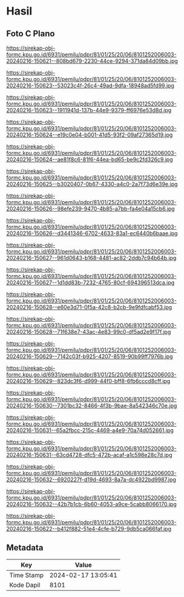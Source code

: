 # Hasil

## Foto C Plano

https://sirekap-obj-formc.kpu.go.id/6931/pemilu/pdpr/81/01/25/20/06/8101252006003-20240216-150621--808bd679-2230-44ce-9294-371da84d09bb.jpg

https://sirekap-obj-formc.kpu.go.id/6931/pemilu/pdpr/81/01/25/20/06/8101252006003-20240216-150623--53023c4f-26c4-49ad-9dfa-18948ad5fd99.jpg

https://sirekap-obj-formc.kpu.go.id/6931/pemilu/pdpr/81/01/25/20/06/8101252006003-20240216-150623--1911941d-137b-44e9-9379-ff6976e53d8d.jpg

https://sirekap-obj-formc.kpu.go.id/6931/pemilu/pdpr/81/01/25/20/06/8101252006003-20240216-150624--e19c0e04-b001-41d5-93f2-09af27365d19.jpg

https://sirekap-obj-formc.kpu.go.id/6931/pemilu/pdpr/81/01/25/20/06/8101252006003-20240216-150624--ae81f8c6-81f6-44ea-bd65-be9c2fd326c9.jpg

https://sirekap-obj-formc.kpu.go.id/6931/pemilu/pdpr/81/01/25/20/06/8101252006003-20240216-150625--b3020407-0b67-4330-a4c0-2a7f73d6e39e.jpg

https://sirekap-obj-formc.kpu.go.id/6931/pemilu/pdpr/81/01/25/20/06/8101252006003-20240216-150626--98efe239-9470-4b85-a7bb-fa4e04a15cb6.jpg

https://sirekap-obj-formc.kpu.go.id/6931/pemilu/pdpr/81/01/25/20/06/8101252006003-20240216-150626--d3441346-6702-4633-83a1-ec6440b6baae.jpg

https://sirekap-obj-formc.kpu.go.id/6931/pemilu/pdpr/81/01/25/20/06/8101252006003-20240216-150627--961d0643-b168-4481-ac82-2ddb7c94b64b.jpg

https://sirekap-obj-formc.kpu.go.id/6931/pemilu/pdpr/81/01/25/20/06/8101252006003-20240216-150627--1d1dd83b-7232-4765-80cf-694396513dca.jpg

https://sirekap-obj-formc.kpu.go.id/6931/pemilu/pdpr/81/01/25/20/06/8101252006003-20240216-150628--e60e3d71-0f5a-42c8-b2cb-9e9fdfcabf53.jpg

https://sirekap-obj-formc.kpu.go.id/6931/pemilu/pdpr/81/01/25/20/06/8101252006003-20240216-150628--71f638e7-43ac-4e83-99c0-df5ad2e9f17f.jpg

https://sirekap-obj-formc.kpu.go.id/6931/pemilu/pdpr/81/01/25/20/06/8101252006003-20240216-150629--7142c03f-b925-4207-8519-90b99ff7976b.jpg

https://sirekap-obj-formc.kpu.go.id/6931/pemilu/pdpr/81/01/25/20/06/8101252006003-20240216-150629--823dc3f6-d999-44f0-bff8-6fb6cccd8cff.jpg

https://sirekap-obj-formc.kpu.go.id/6931/pemilu/pdpr/81/01/25/20/06/8101252006003-20240216-150630--7301bc32-8466-4f3b-9bae-8a542346c70e.jpg

https://sirekap-obj-formc.kpu.go.id/6931/pemilu/pdpr/81/01/25/20/06/8101252006003-20240216-150631--65a2fbcc-215c-4469-a4e9-70a74d052661.jpg

https://sirekap-obj-formc.kpu.go.id/6931/pemilu/pdpr/81/01/25/20/06/8101252006003-20240216-150631--63cd4728-dfc5-472b-acaf-a1c598e28c7d.jpg

https://sirekap-obj-formc.kpu.go.id/6931/pemilu/pdpr/81/01/25/20/06/8101252006003-20240216-150632--6920227f-d19d-4693-8a7a-dc4922bd9987.jpg

https://sirekap-obj-formc.kpu.go.id/6931/pemilu/pdpr/81/01/25/20/06/8101252006003-20240216-150632--42b7b1cb-6b60-4053-a9ce-5cabb8066170.jpg

https://sirekap-obj-formc.kpu.go.id/6931/pemilu/pdpr/81/01/25/20/06/8101252006003-20240216-150622--b412f882-51e4-4cfe-b729-9db5ca066faf.jpg


## Metadata

| Key        | Value               |
| ---------- | ------------------- |
| Time Stamp | 2024-02-17 13:05:41 |
| Kode Dapil | 8101                |



